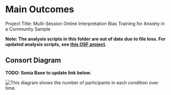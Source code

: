 
# Main Outcomes

Project Title: Multi-Session Online Interpretation Bias Training for Anxiety in a Community Sample

**Note: The analysis scripts in this folder are out of date due to file loss. For updated analysis scripts, see [this OSF project](https://osf.io/3b67v).**

## Consort Diagram

**TODO: Sonia Baee to update link below.**

![This diagram](https://github.com/TeachmanLab/R34-Data/blob/master/Consort%20Diagram.png) shows the number of participants in each condition over time.


